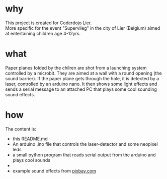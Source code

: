 
<h1>why</h1>
This project is created for Coderdojo Lier. <br>
More specific for the event "Supervlieg" in the city of Lier (Belgium) aimed at entertaining children age 4-12yrs. 
<br>
<h1>what</h1>
Paper planes folded by the chilren are shot from a launching system controlled by a microbit. They are aimed
at a wall with a round opening (the sound barrier).  If the paper plane gets through the hole, it is detected by a laser, controlled by an arduino nano.
It then shows some light effects and sends a serial message to an attached PC that plays some cool sounding sound effects.
<br>
<h1>how</h1>
The content is:
<ul>
<li>this README.md</li>
<li>An arduino .ino file that controls the laser-detector and some neopixel leds</li>
<li>a small python program that reads serial output from the arduino and plays cool sounds<li>
<li>example sound effects from <a href="https://pixbay.com">pixbay.com</a></li>
</lu>


 
